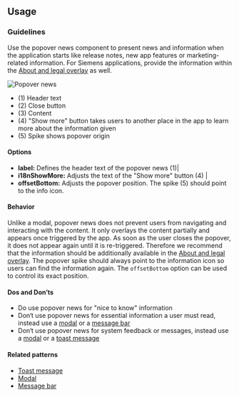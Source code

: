 ## Usage
### Guidelines

Use the popover news component to present news and information when the application starts like release notes, new app features or marketing-related information. For Siemens applications, provide the information within the [About and legal overlay](./about-and-legal.md) as well.

![Popover news](https://www.figma.com/design/wEptRgAezDU1z80Cn3eZ0o/iX-Pattern-Illustrations?type=design&node-id=1013-70517&mode=design&t=Ntzn8IlSOlPey8s5-11)

- (1) Header text
- (2) Close button
- (3) Content
- (4) "Show more" button takes users to another place in the app to learn more about the information given
- (5) Spike shows popover origin

#### Options

- **label:** Defines the header text of the popover news (1)|
- **i18nShowMore:** Adjusts the text of the "Show more" button (4) |
- **offsetBottom:** Adjusts the popover position. The spike (5) should point to the info icon.

#### Behavior

Unlike a modal, popover news does not prevent users from navigating and interacting with the content. It only overlays the content partially and appears once triggered by the app. As soon as the user closes the popover, it does not appear again until it is re-triggered. Therefore we recommend that the information should be additionally available in the [About and legal overlay](./about-and-legal.md). The popover spike should always point to the information icon so users can find the information again. The `offsetBottom` option can be used to control its exact position.

#### Dos and Don’ts

- Do use popover news for "nice to know" information
- Don‘t use popover news for essential information a user must read, instead use a [modal](../modal.md) or a [message bar](../messagebar.md)
- Don‘t use popover news for system feedback or messages, instead use a [modal](../modal.md) or a [toast message](../toast.md)

#### Related patterns

- [Toast message](../toast.md)
- [Modal](../modal.md)
- [Message bar](../messagebar.md)
